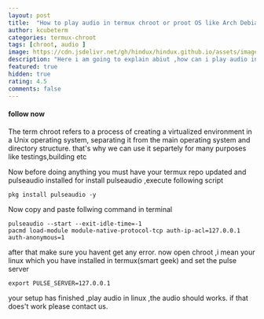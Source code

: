 ```yaml
---
layout: post
title:  "How to play audio in termux chroot or proot OS like Arch Debian Ubuntu etc"
author: kcubeterm
categories: termux-chroot
tags: [chroot, audio ]
image: https://cdn.jsdelivr.net/gh/hindux/hindux.github.io/assets/images/audio.png
description: "Here i am going to explain abiut ,how can i play audio in proot environment with pulseaudio server"
featured: true
hidden: true
rating: 4.5
comments: false
---
```



#### follow now
The term chroot refers to a process of creating a virtualized environment in a Unix operating system, separating it from the main operating system and directory structure. that's why we can use it separtely for many purposes like testings,building etc


Now before doing anything you must have your termux repo updated and pulseaudio installed
for install pulseaudio ,execute following script
```
pkg install pulseaudio -y

```
Now copy and paste follwing command in terminal
```
pulseaudio --start --exit-idle-time=-1
pacmd load-module module-native-protocol-tcp auth-ip-acl=127.0.0.1 auth-anonymous=1
```

after that make sure you havent get any error.
now open chroot ,i mean your linux which you have installed in termux(smart geek)
and set the pulse server 
```
export PULSE_SERVER=127.0.0.1
```
 your setup has finished ,play audio in linux ,the audio should works.
if that does't work please contact us.


